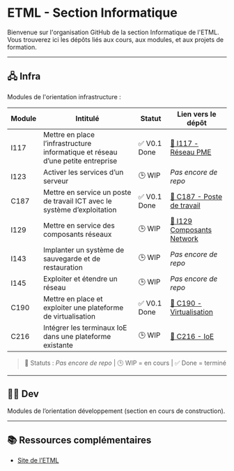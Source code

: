 # ETML - Section Informatique

Bienvenue sur l'organisation GitHub de la section Informatique de l'ETML.  
Vous trouverez ici les dépôts liés aux cours, aux modules, et aux projets de formation.

---

## 🖧 Infra

Modules de l'orientation infrastructure :

| Module | Intitulé                                                                 | Statut        | Lien vers le dépôt                                                      |
|--------|--------------------------------------------------------------------------|---------------|-------------------------------------------------------------------------|
| I117   | Mettre en place l’infrastructure informatique et réseau d’une petite entreprise | ✅ V0.1 Done   | [🔗 I117 - Réseau PME](https://github.com/ETML-INF/I117-ReseauPME)       |
| I123   | Activer les services d’un serveur                                        | 🕒 WIP         | _Pas encore de repo_                                                   |
| C187   | Mettre en service un poste de travail ICT avec le système d’exploitation | ✅ V0.1 Done        | [🔗 C187 - Poste de travail](https://github.com/ETML-INF/C187-Poste-travail-ICT)                                                 |
| I129   | Mettre en service des composants réseaux                                 | 🕒 WIP         | [🔗 I129 Composants Network](https://github.com/ETML-INF/I129-Composants-Network) |
| I143   | Implanter un système de sauvegarde et de restauration                    | 🕒 WIP         | _Pas encore de repo_                                                   |
| I145   | Exploiter et étendre un réseau                                           | 🕒 WIP         | _Pas encore de repo_                                                   |
| C190   | Mettre en place et exploiter une plateforme de virtualisation            | ✅ V0.1 Done        | [🔗 C190 - Virtualisation](https://github.com/ETML-INF/C-190-Virtualisation) |
| C216   | Intégrer les terminaux IoE dans une plateforme existante                 | 🕒 WIP         | [🔗 C216 - IoE](https://github.com/ETML-INF/C216-IoE)                                                   |

> 🔁 Statuts : _Pas encore de repo_ | 🕒 WIP = en cours | ✅ Done = terminé

---

## 🧑‍💻 Dev

Modules de l’orientation développement (section en cours de construction).

---

## 📚 Ressources complémentaires

- [Site de l’ETML](https://www.etml.ch/)
